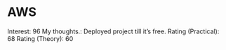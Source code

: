 # AWS

Interest: 96
My thoughts.: Deployed project till it’s free. 
Rating (Practical): 68
Rating (Theory): 60